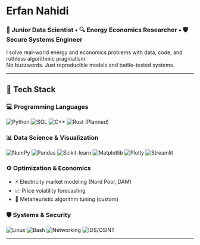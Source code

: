 # Erfan Nahidi

### 🚀 Junior Data Scientist • 🔍 Energy Economics Researcher • 🛡️ Secure Systems Engineer

I solve real-world energy and economics problems with data, code, and ruthless algorithmic pragmatism.  
No buzzwords. Just reproducible models and battle-tested systems.

---

## 🔧 Tech Stack

### 💻 Programming Languages  
![Python](https://img.shields.io/badge/Python-3776AB?style=for-the-badge&logo=python&logoColor=white)
![SQL](https://img.shields.io/badge/SQL-4479A1?style=for-the-badge&logo=postgresql&logoColor=white)
![C++](https://img.shields.io/badge/C++-00599C?style=for-the-badge&logo=c%2B%2B&logoColor=white)
![Rust (Planned)](https://img.shields.io/badge/Rust-Learning_2027-000000?style=for-the-badge&logo=rust&logoColor=white)

### 📊 Data Science & Visualization  
![NumPy](https://img.shields.io/badge/NumPy-013243?style=for-the-badge&logo=numpy&logoColor=white)
![Pandas](https://img.shields.io/badge/Pandas-150458?style=for-the-badge&logo=pandas&logoColor=white)
![Scikit-learn](https://img.shields.io/badge/Scikit--Learn-F7931E?style=for-the-badge&logo=scikit-learn&logoColor=white)
![Matplotlib](https://img.shields.io/badge/Matplotlib-11557C?style=for-the-badge&logo=matplotlib&logoColor=white)
![Plotly](https://img.shields.io/badge/Plotly-3F4F75?style=for-the-badge&logo=plotly&logoColor=white)
![Streamlit](https://img.shields.io/badge/Streamlit-FF4B4B?style=for-the-badge&logo=streamlit&logoColor=white)

### ⚙️ Optimization & Economics  
- ⚡ Electricity market modeling (Nord Pool, DAM)
- 📈 Price volatility forecasting
- 🧠 Metaheuristic algorithm tuning (custom)

### 🛡️ Systems & Security  
![Linux](https://img.shields.io/badge/Linux-Fedora/Debian/Arch-000000?style=for-the-badge&logo=linux&logoColor=white)
![Bash](https://img.shields.io/badge/Bash-4EAA25?style=for-the-badge&logo=gnu-bash&logoColor=white)
![Networking](https://img.shields.io/badge/CCNP-Level_Networking-0056A3?style=for-the-badge&logo=cisco&logoColor=white)
![IDS/OSINT](https://img.shields.io/badge/IDS%20%2F%20OSINT-Security_Tools-8B0000?style=for-the-badge)

---


